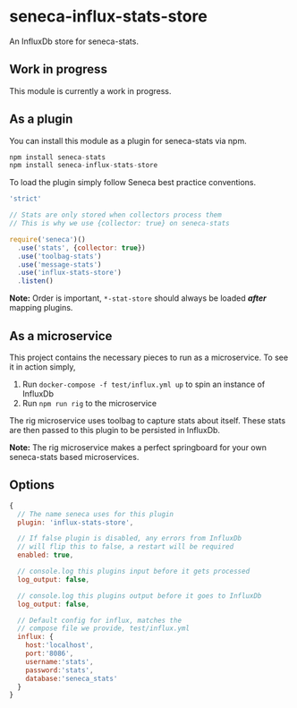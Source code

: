 # seneca-influx-stats-store

An InfluxDb store for seneca-stats.

## Work in progress
This module is currently a work in progress.

## As a plugin
You can install this module as a plugin for seneca-stats via npm.

```js
npm install seneca-stats
npm install seneca-influx-stats-store
```

To load the plugin simply follow Seneca best practice conventions.

```js
'strict'

// Stats are only stored when collectors process them
// This is why we use {collector: true} on seneca-stats

require('seneca')()
  .use('stats', {collector: true})
  .use('toolbag-stats')
  .use('message-stats')
  .use('influx-stats-store')
  .listen()

```

__Note:__ Order is important, `*-stat-store` should always be loaded ___after___
mapping plugins.

## As a microservice
This project contains the necessary pieces to run as a microservice. To see it
in action simply,

1. Run `docker-compose -f test/influx.yml up` to spin an instance of InfluxDb
2. Run `npm run rig` to the microservice

The rig microservice uses toolbag to capture stats about itself. These stats
are then passed to this plugin to be persisted in InfluxDb.

__Note:__ The rig microservice makes a perfect springboard for your own
seneca-stats based microservices.


## Options

```js
{
  // The name seneca uses for this plugin
  plugin: 'influx-stats-store',

  // If false plugin is disabled, any errors from InfluxDb
  // will flip this to false, a restart will be required
  enabled: true,

  // console.log this plugins input before it gets processed
  log_output: false,

  // console.log this plugins output before it goes to InfluxDb
  log_output: false,

  // Default config for influx, matches the
  // compose file we provide, test/influx.yml
  influx: {
    host:'localhost',
    port:'8086',
    username:'stats',
    password:'stats',
    database:'seneca_stats'
  }
}
```
